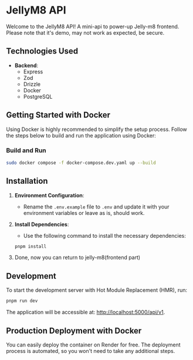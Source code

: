 # JellyM8 API

Welcome to the JellyM8 API! A mini-api to power-up Jelly-m8 frontend. Please note that it's demo, may not work as expected, be secure.

## Technologies Used
- **Backend**: 
  - Express
  - Zod
  - Drizzle
  - Docker
  - PostgreSQL

## Getting Started with Docker

Using Docker is highly recommended to simplify the setup process. Follow the steps below to build and run the application using Docker:

### Build and Run

```bash
sudo docker compose -f docker-compose.dev.yaml up --build
```

## Installation

1. **Environment Configuration**: 
   - Rename the `.env.example` file to `.env` and update it with your environment variables or leave as is, should work.

2. **Install Dependencies**: 
   - Use the following command to install the necessary dependencies:

   ```bash
   pnpm install
   ```
3. Done, now you can return to jelly-m8(frontend part)

## Development

To start the development server with Hot Module Replacement (HMR), run:

```bash
pnpm run dev
```

The application will be accessible at: [http://localhost:5000/api/v1](http://localhost:5000/api/v1).

## Production Deployment with Docker

You can easily deploy the container on Render for free. The deployment process is automated, so you won't need to take any additional steps.

